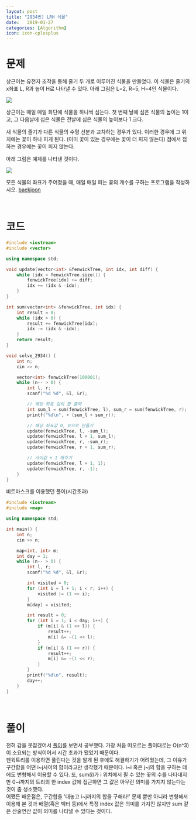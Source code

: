 ```yaml
---
layout: post
title: "2934번) LRH 식물"
date:   2019-01-27
categories: [Algorithm]
icon: icon-cplusplus
---
```


# 문제
상근이는 유전자 조작을 통해 줄기 두 개로 이루어진 식물을 만들었다. 이 식물은 줄기의 x좌표 L, R과 높이 H로 나타낼 수 있다. 아래 그림은 L=2, R=5, H=4인 식물이다.

![](https://www.acmicpc.net/upload/images/pl.png)

상근이는 매일 매일 화단에 식물을 하나씩 심는다. 첫 번째 날에 심은 식물의 높이는 1이고, 그 다음날에 심은 식물은 전날에 심은 식물의 높이보다 1 크다.

새 식물의 줄기가 다른 식물의 수평 선분과 교차하는 경우가 있다. 이러한 경우에 그 위치에는 꽃이 하나 피게 된다. (이미 꽃이 있는 경우에는 꽃이 더 피지 않는다) 점에서 접하는 경우에는 꽃이 피지 않는다.

아래 그림은 예제를 나타낸 것이다.

![](https://www.acmicpc.net/upload/images/pl2.png)

모든 식물의 좌표가 주어졌을 때, 매일 매일 피는 꽃의 개수를 구하는 프로그램을 작성하시오. [baekjoon](https://www.acmicpc.net/problem/2934)

<br>

# 코드
```c++
#include <iostream>
#include <vector>

using namespace std;

void update(vector<int> &fenwickTree, int idx, int diff) {
    while (idx < fenwickTree.size()) {
        fenwickTree[idx] += diff;
        idx += (idx & -idx);
    }
}

int sum(vector<int> &fenwickTree, int idx) {
    int result = 0;
    while (idx > 0) {
        result += fenwickTree[idx];
        idx -= (idx & -idx);
    }
    return result;
}

void solve_2934() {
    int n;
    cin >> n;

    vector<int> fenwickTree(100001);
    while (n-- > 0) {
        int l, r;
        scanf("%d %d", &l, &r);

        // 해당 좌표 값의 합 출력
        int sum_l = sum(fenwickTree, l), sum_r = sum(fenwickTree, r);
        printf("%d\n", + (sum_l + sum_r));

        // 해당 좌표값 0, 0으로 만들기
        update(fenwickTree, l, -sum_l);
        update(fenwickTree, l + 1, sum_l);
        update(fenwickTree, r, -sum_r);
        update(fenwickTree, r + 1, sum_r);

        // 사이값 + 1 해주기
        update(fenwickTree, l + 1, 1);
        update(fenwickTree, r, -1);
    }
}
```

비트마스크를 이용했던 풀이(시간초과)
```c++
#include <iostream>
#include <map>

using namespace std;

int main() {
    int n;
    cin >> n;

    map<int, int> m;
    int day = 1;
    while (n-- > 0) {
        int l, r;
        scanf("%d %d", &l, &r);

        int visited = 0;
        for (int i = l + 1; i < r; i++) {
            visited |= (1 << i);
        }
        m[day] = visited;

        int result = 0;
        for (int i = 1; i < day; i++) {
            if (m[i] & (1 << l)) {
                result++;
                m[i] &= ~(1 << l);
            }
            if (m[i] & (1 << r)) {
                result++;
                m[i] &= ~(1 << r);
            }
        }
        printf("%d\n", result);
        day++;
    }
}
```

<br>

# 풀이
전혀 감을 못잡겠어서 [풀이](https://toujours.tistory.com/entry/2934LRH-%EC%8B%9D%EB%AC%BC)를 보면서 공부했다. 가장 처음 떠오르는 풀이대로는 O(n^3)이 소요되는 방식이어서 시간 초과가 됐었기 때문이다.  
펜윅트리를 이용하면 풀린다는 것을 알게 된 후에도 해결하기가 어려웠는데, 그 이유가 구간합을 어떤 i~j사이의 합이라고만 생각했기 때문이다. i~i 혹은 j~j의 합을 구하는 데에도 변형해서 이용할 수 있다. 또, sum(i)가 i 위치에서 필 수 있는 꽃의 수를 나타내지만 0~i까지의 트리의 한 index 값에 접근하면 그 값은 아무런 의미를 가지지 않는다는 것이 좀 생소했다.  
어쨌든 배운점은, 구간합을 '대놓고 i~j까지의 합을 구해라!' 문제 뿐만 아니라 변형해서 이용해 본 것과 배열(혹은 벡터 등)에서 특정 index 값은 의미를 가지진 않지만 sum 같은 산술연산 값이 의미를 나타낼 수 있다는 것이다.
